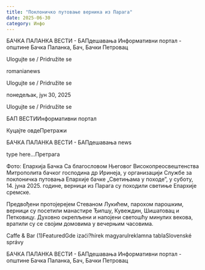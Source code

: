 ```yaml
---
title: "Поклоничко путовање верника из Парага"
date: 2025-06-30
category: Инфо
---
```


БАЧКА ПАЛАНКА ВЕСТИ - БАПдешавања Информативни портал - општине Бачка Паланка, Бач, Бачки Петровац

Ulogujte se / Pridružite se

romanianews

Ulogujte se / Pridružite se

понедељак, јун 30, 2025

Ulogujte se / Pridružite se

БАП ВЕСТИИнформативни портал

Куцајте овдеПретражи

БАЧКА ПАЛАНКА ВЕСТИ - БАПдешавања news

type here...Претрага

Фото: Епархија Бачка
            Са благословом Његовог Високопреосвештенства Митрополита бачког господина др Иринеја, у организацији Службе за поклоничка путовања Епархије бачке „Светињама у походеˮ, у суботу, 14. јуна 2025. године, верници из Парага су походили светиње Епархије сремске.

Предвођени протојерејем Стеваном Лукићем, парохом парошким, верници су посетили манастире Ђипшу, Кувеждин, Шишатовац и Петковицу. Духовно окрепљени и напојени светошћу минулих векова, вратили су се својим домовима у вечерњим часовима.

Caffe & Bar (1)FeaturedGde izaći?hírek magyarulreklamna tablaSlovenské správy

БАЧКА ПАЛАНКА ВЕСТИ - БАПдешавања Информативни портал - општине Бачка Паланка, Бач, Бачки Петровац
